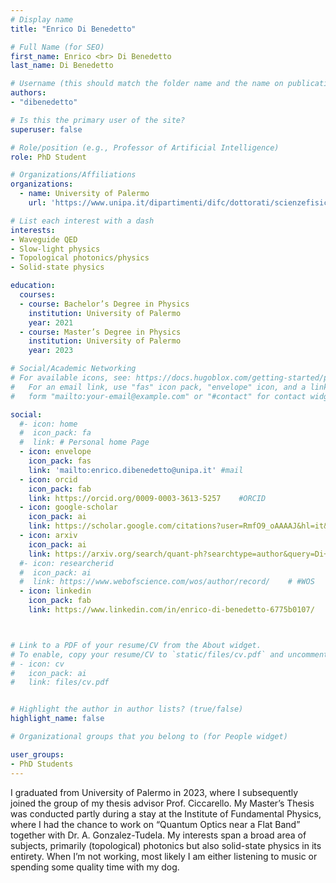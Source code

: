 ```yaml
---
# Display name
title: "Enrico Di Benedetto"

# Full Name (for SEO)
first_name: Enrico <br> Di Benedetto
last_name: Di Benedetto

# Username (this should match the folder name and the name on publications)
authors:
- "dibenedetto"

# Is this the primary user of the site?
superuser: false

# Role/position (e.g., Professor of Artificial Intelligence)
role: PhD Student

# Organizations/Affiliations
organizations:
  - name: University of Palermo
    url: 'https://www.unipa.it/dipartimenti/difc/dottorati/scienzefisicheechimiche/en/phd-students/'

# List each interest with a dash
interests:
- Waveguide QED
- Slow-light physics
- Topological photonics/physics
- Solid-state physics

education:
  courses:
  - course: Bachelor’s Degree in Physics
    institution: University of Palermo
    year: 2021
  - course: Master’s Degree in Physics
    institution: University of Palermo
    year: 2023

# Social/Academic Networking
# For available icons, see: https://docs.hugoblox.com/getting-started/page-builder/#icons
#   For an email link, use "fas" icon pack, "envelope" icon, and a link in the
#   form "mailto:your-email@example.com" or "#contact" for contact widget.

social:
  #- icon: home
  #  icon_pack: fa
  #  link: # Personal home Page
  - icon: envelope
    icon_pack: fas
    link: 'mailto:enrico.dibenedetto@unipa.it' #mail
  - icon: orcid
    icon_pack: fab
    link: https://orcid.org/0009-0003-3613-5257    #ORCID
  - icon: google-scholar 
    icon_pack: ai
    link: https://scholar.google.com/citations?user=RmfO9_oAAAAJ&hl=it&oi=ao   #SCHOLAR
  - icon: arxiv
    icon_pack: ai
    link: https://arxiv.org/search/quant-ph?searchtype=author&query=Di+Benedetto%2C+E #ARXIV
  #- icon: researcherid
  #  icon_pack: ai
  #  link: https://www.webofscience.com/wos/author/record/    # #WOS
  - icon: linkedin
    icon_pack: fab
    link: https://www.linkedin.com/in/enrico-di-benedetto-6775b0107/     #LINKEDIN



# Link to a PDF of your resume/CV from the About widget.
# To enable, copy your resume/CV to `static/files/cv.pdf` and uncomment the lines below.
# - icon: cv
#   icon_pack: ai
#   link: files/cv.pdf


# Highlight the author in author lists? (true/false)
highlight_name: false

# Organizational groups that you belong to (for People widget)

user_groups:
- PhD Students
---
```

I graduated from University of Palermo in 2023, where I subsequently joined the group of my thesis advisor Prof. Ciccarello. My Master’s Thesis was conducted partly during a stay at the Institute of Fundamental Physics, where I had the chance to work on “Quantum Optics near a Flat Band” together with Dr. A. Gonzalez-Tudela. My interests span a broad area of subjects, primarily (topological) photonics but also solid-state physics in its entirety. When I’m not working, most likely I am either listening to music or spending some quality time with my dog.